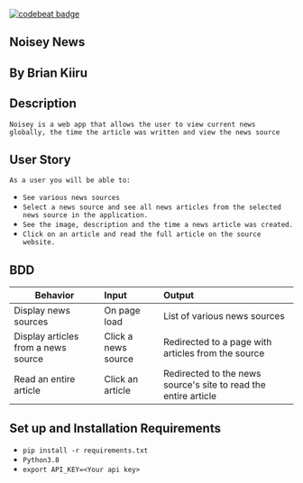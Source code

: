 [![codebeat badge](https://codebeat.co/badges/b2df46b3-6d58-485f-8abd-40e8b3b4461b)](https://codebeat.co/projects/github-com-brayokenya-noisey-master)

## Noisey News

## By Brian Kiiru

## Description
`Noisey is a web app that allows the user to view current news globally, the time the article was written and view the news source`

## User Story
`As a user you will be able to:`
* `See various news sources`
* `Select a news source and see all news articles from the selected news source in the application.`
* `See the image, description and the time a news article was created.`
* `Click on an article and read the full article on the source website.`

## BDD
|   Behavior               |    Input              |            Output    |
|------------------|:-----------------|:---------------|
|    Display news sources              |    On page load              |   List of various news sources             |
|    Display articles from a news source              |  Click a news source                | Redirected to a page with articles from the source               |
| Read an entire article                 |  Click an article                |  Redirected to the news source's site to read the entire article              |

## Set up and Installation Requirements
* `pip install -r requirements.txt`
* `Python3.8`
* `export API_KEY=<Your api key>`